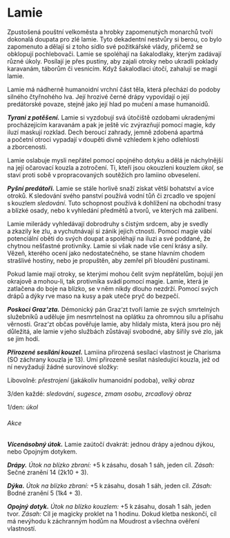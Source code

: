 # Lamie
  
Zpustošená pouštní velkoměsta a hrobky zapomenutých monarchů tvoří dokonalá doupata pro zlé lamie. Tyto dekadentní nestvůry si berou, co bylo zapomenuto a dělají si z toho sídlo své požitkářské vlády, přičemž se obklopují pochlebovači. Lamie se spoléhají na šakalodlaky, kterým zadávají různé úkoly. Posílají je přes pustiny, aby zajali otroky nebo ukradli poklady karavanám, táborům či vesnicím. Když šakalodlaci útočí, zahalují se magií lamie.
  
Lamie má nádherně humanoidní vrchní část těla, která přechází do podoby silného čtyřnohého lva. Její hrozivé černé drápy vypovídají o její predátorské povaze, stejně jako její hlad po mučení a mase humanoidů.
  
***Tyrani z potěšení.*** Lamie si vyzdobují svá útočiště ozdobami ukradenými procházejícím karavanám a pak je ještě víc zvýrazňují pomocí magie, kdy iluzí maskují rozklad. Dech beroucí zahrady, jemně zdobená apartmá a početní otroci vypadají v doupěti divně vzhledem k jeho odlehlosti a zborcenosti.
  
Lamie oslabuje mysli nepřátel pomocí opojného dotyku a dělá je náchylnější na její očarovací kouzla a zotročení. Ti, kteří jsou okouzleni kouzlem *úkol*, se staví proti sobě v propracovaných soutěžích pro lamiino obveselení.
  
***Pyšní predátoři.*** Lamie se stále horlivě snaží získat větší bohatství a více otroků. K sledování svého panství používá vodní tůň či zrcadlo ve spojení s kouzlem *sledování*. Tuto schopnost používá k dohlížení na obchodní trasy a blízké osady, nebo k vyhledání předmětů a tvorů, ve kterých má zalíbení.
  
Lamie milerády vyhledávají dobrodruhy s čistým srdcem, aby je svedly a zkazily ke zlu, a vychutnávají si zánik jejich ctnosti. Pomocí magie vábí potenciální oběti do svých doupat a spoléhají na iluzi a své poddané, že chytnou nešťastné protivníky. Lamie si však nade vše cení krásy a síly. Vězeň, kterého ocení jako nedostatečného, se stane hlavním chodem strašlivé hostiny, nebo je propuštěn, aby zemřel při bloudění pustinami.
  
Pokud lamie mají otroky, se kterými mohou čelit svým nepřátelům, bojují jen okrajově a mohou-li, tak protivníka svádí pomocí magie. Lamie, která je zatlačena do boje na blízko, se v něm nikdy dlouho nezdrží. Pomocí svých drápů a dýky rve maso na kusy a pak uteče pryč do bezpečí.
  
***Poskoci Graz‘zta.*** Démonický pán Graz‘zt tvoří lamie ze svých smrtelných služebníků a uděluje jim nesmrtelnost na oplátku za ohromnou sílu a přísahu věrnosti. Graz‘zt občas pověřuje lamie, aby hlídaly místa, která jsou pro něj důležitá, ale lamie v jeho službách zůstávají svobodné, aby šířily své zlo, jak se jim hodí.
 
<Monster 
    title="Lamie"
    subtitle="Velká obluda, chaotické zlo"
    armor-class="13 (přirozená zbroj)"
    hit-points="97 (13k10 + 26)"
    speed="6 sáhů"
    str="16 (+3)"
    dex="13 (+1)"
    con="15 (+2)"
    int="14 (+2)"
    wis="15 (+2)"
    cha="16 (+3)"
    saving-throws=""
    skills="Klamání +7, Nenápadnost +3, Vhled +4"
    damage-vulnerabilities=""
    damage-resistances=""
    damage-immunities=""
    condition-immunities=""
    senses="vidění ve tmě 12 sáhů, pasivní Vnímání 12"
    languages="démonština, obecná řeč"
    challenge="4 (1 100 ZK)"
    >
 
***Přirozené sesílání kouzel.*** Lamiina přirozená sesílací vlastnost je Charisma (SO záchrany kouzla je 13). Umí přirozeně sesílat následující kouzla, jež od ní nevyžadují žádné surovinové složky:
  
Libovolně: *přestrojení* (jakákoliv humanoidní podoba), *velký obraz*
  
3/den každé: *sledování*, *sugesce*, *zmam osobu*, *zrcadlový obraz*
  
1/den: *úkol*
  
###### Akce
  
***Vícenásobný útok.*** Lamie zaútočí dvakrát: jednou drápy a jednou dýkou, nebo Opojným dotykem.
  
***Drápy.*** *Útok na blízko zbraní:* +5 k zásahu, dosah 1 sáh, jeden cíl. *Zásah:* Sečné zranění 14 (2k10 + 3).
  
***Dýka.*** *Útok na blízko zbraní:* +5 k zásahu, dosah 1 sáh, jeden cíl. *Zásah:* Bodné zranění 5 (1k4 + 3).
  
***Opojný dotyk.*** *Útok na blízko kouzlem:* +5 k zásahu, dosah 1 sáh, jeden tvor. *Zásah:* Cíl je magicky proklet na 1 hodinu. Dokud kletba neskončí, cíl má nevýhodu k záchranným hodům na Moudrost a všechna ověření vlastností.

</Monster>  
